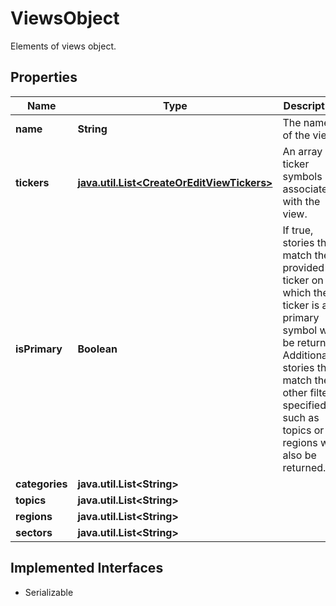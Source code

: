 

# ViewsObject

Elements of views object.

## Properties

Name | Type | Description | Notes
------------ | ------------- | ------------- | -------------
**name** | **String** | The name of the view. |  [optional]
**tickers** | [**java.util.List&lt;CreateOrEditViewTickers&gt;**](CreateOrEditViewTickers.md) | An array of ticker symbols associated with the view. |  [optional]
**isPrimary** | **Boolean** | If true, stories that match the provided ticker on which the ticker is a primary symbol will be returned. Additionally, stories that match the other filters specified such as topics or regions will also be returned.              |  [optional]
**categories** | **java.util.List&lt;String&gt;** |  |  [optional]
**topics** | **java.util.List&lt;String&gt;** |  |  [optional]
**regions** | **java.util.List&lt;String&gt;** |  |  [optional]
**sectors** | **java.util.List&lt;String&gt;** |  |  [optional]


## Implemented Interfaces

* Serializable


